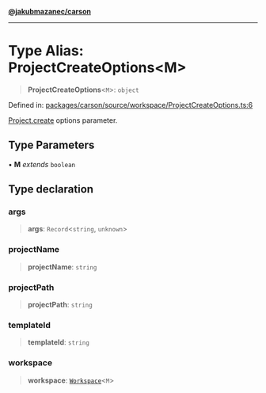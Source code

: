 [**@jakubmazanec/carson**](../README.md)

---

# Type Alias: ProjectCreateOptions\<M\>

> **ProjectCreateOptions**\<`M`\>: `object`

Defined in:
[packages/carson/source/workspace/ProjectCreateOptions.ts:6](https://github.com/jakubmazanec/tools/blob/0373298af23ca7b778987184cd6fcccd21ae54be/packages/carson/source/workspace/ProjectCreateOptions.ts#L6)

[Project.create](../classes/Project.md#create) options parameter.

## Type Parameters

• **M** _extends_ `boolean`

## Type declaration

### args

> **args**: `Record`\<`string`, `unknown`\>

### projectName

> **projectName**: `string`

### projectPath

> **projectPath**: `string`

### templateId

> **templateId**: `string`

### workspace

> **workspace**: [`Workspace`](../classes/Workspace.md)\<`M`\>
